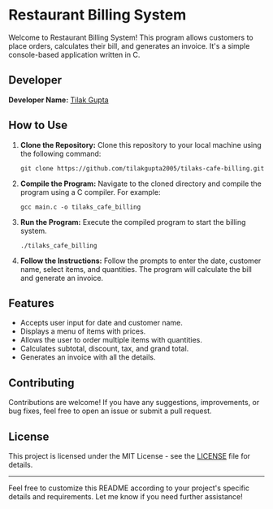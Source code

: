 # Restaurant Billing System

Welcome to Restaurant Billing System! This program allows customers to place orders, calculates their bill, and generates an invoice. It's a simple console-based application written in C.

## Developer

**Developer Name:** [Tilak Gupta](https://linktr.ee/tilakgupta2005)   

## How to Use

1. **Clone the Repository:** Clone this repository to your local machine using the following command:
   ```
   git clone https://github.com/tilakgupta2005/tilaks-cafe-billing.git
   ```

2. **Compile the Program:** Navigate to the cloned directory and compile the program using a C compiler. For example:
   ```
   gcc main.c -o tilaks_cafe_billing
   ```

3. **Run the Program:** Execute the compiled program to start the billing system.
   ```
   ./tilaks_cafe_billing
   ```

4. **Follow the Instructions:** Follow the prompts to enter the date, customer name, select items, and quantities. The program will calculate the bill and generate an invoice.

## Features

- Accepts user input for date and customer name.
- Displays a menu of items with prices.
- Allows the user to order multiple items with quantities.
- Calculates subtotal, discount, tax, and grand total.
- Generates an invoice with all the details.

## Contributing

Contributions are welcome! If you have any suggestions, improvements, or bug fixes, feel free to open an issue or submit a pull request.

## License

This project is licensed under the MIT License - see the [LICENSE](LICENSE) file for details.

---

Feel free to customize this README according to your project's specific details and requirements. Let me know if you need further assistance!
